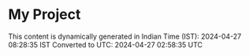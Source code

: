 # My Project

This content is dynamically generated in Indian Time (IST): 2024-04-27 08:28:35 IST
Converted to UTC: 2024-04-27 02:58:35 UTC
